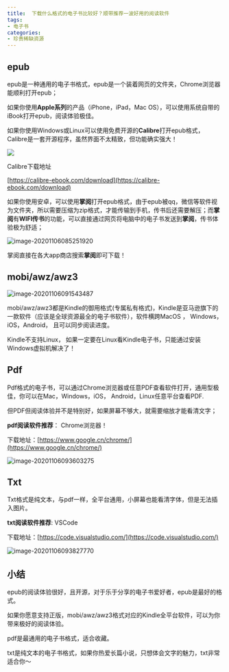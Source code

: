 ```yaml
---
title:  下载什么格式的电子书比较好？顺带推荐一波好用的阅读软件
tags:
- 电子书
categories:
- 珍贵稀缺资源
---
```



## epub

epub是一种通用的电子书格式，epub是一个装着网页的文件夹，Chrome浏览器能顺利打开epub；

如果你使用**Apple系列**的产品（iPhone，iPad，Mac OS），可以使用系统自带的iBook打开epub，阅读体验极佳。

如果你使用Windows或Linux可以使用免费开源的**Calibre**打开epub格式，Calibre是一套开源程序，虽然界面不太精致，但功能确实强大！

![](https://cdn.fangyuanxiaozhan.com/assets/16942445439326fapk2Se.png)



Calibre下载地址

[https://calibre-ebook.com/download](https://calibre-ebook.com/download)



如果你使用安卓，可以使用**掌阅**打开epub格式，由于epub被qq，微信等软件视为文件夹，所以需要压缩为zip格式，才能传输到手机，传书后还需要解压；而**掌阅**有**WIFI传书**的功能，可以直接通过网页将电脑中的电子书发送到**掌阅**，传书体验极为舒适；

![image-20201106085251920](https://cdn.fangyuanxiaozhan.com/assets/1694244545226GNXK3DiT.png)

掌阅直接在各大app商店搜索**掌阅**即可下载！






## mobi/awz/awz3



![image-20201106091543487](https://cdn.fangyuanxiaozhan.com/assets/1694244552622MwaBw6Pw.png)



mobi/awz/awz3都是Kindle的御用格式(专属私有格式)，Kindle是亚马逊旗下的一款软件（应该是全球资源最全的电子书软件），软件横跨MacOS ， Windows， iOS，Android， 且可以同步阅读进度。

Kindle不支持Linux， 如果一定要在Linux看Kindle电子书，只能通过安装Windows虚拟机解决了！



## Pdf



Pdf格式的电子书，可以通过Chrome浏览器或任意PDF查看软件打开，通用型极佳，你可以在Mac，Windows，iOS， Android，Linux任意平台查看PDF.

但PDF但阅读体验并不是特别好，如果屏幕不够大，就需要缩放才能看清文字；



**pdf阅读软件推荐**： Chrome浏览器！

下载地址：[https://www.google.cn/chrome/](https://www.google.cn/chrome/)



![image-20201106093603275](https://cdn.fangyuanxiaozhan.com/assets/1694244553472NKFef5Yt.png)




## Txt



Txt格式是纯文本，与pdf一样，全平台通用，小屏幕也能看清字体，但是无法插入图片。



**txt阅读软件推荐**: VSCode

下载地址：[https://code.visualstudio.com/](https://code.visualstudio.com/)

![image-20201106093827770](https://cdn.fangyuanxiaozhan.com/assets/1694244555151EJPpceFZ.png)



## 小结



epub的阅读体验很好，且开源，对于乐于分享的电子书爱好者，epub是最好的格式。

如果你愿意支持正版，mobi/awz/awz3格式对应的Kindle全平台软件，可以为你带来极好的阅读体验。

pdf是最通用的电子书格式，适合收藏。

txt是纯文本的电子书格式，如果你热爱长篇小说，只想体会文字的魅力，txt非常适合你～
